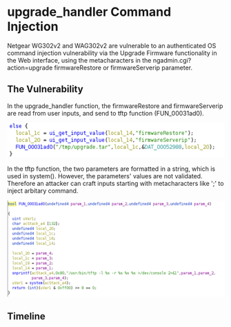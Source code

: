# upgrade_handler Command Injection

Netgear WG302v2 and WAG302v2 are vulnerable to an authenticated OS command injection vulnerability via the Upgrade Firmware functionality in the Web interface, using the metacharacters in the ngadmin.cgi?action=upgrade firmwareRestore or firmwareServerip parameter.

## The Vulnerability

In the upgrade_handler function, the firmwareRestore and firmwareServerip are read from user inputs, and send to tftp function (FUN_00031ad0).

![](./upgrade_handler.png)

In the tftp function, the two parameters are formatted in a string, which is used in system(). However, the parameters' values are not validated. Therefore an attacker can craft inputs starting with metacharacters like ';' to inject arbitary command.

![](./tftp.png)

## Timeline
